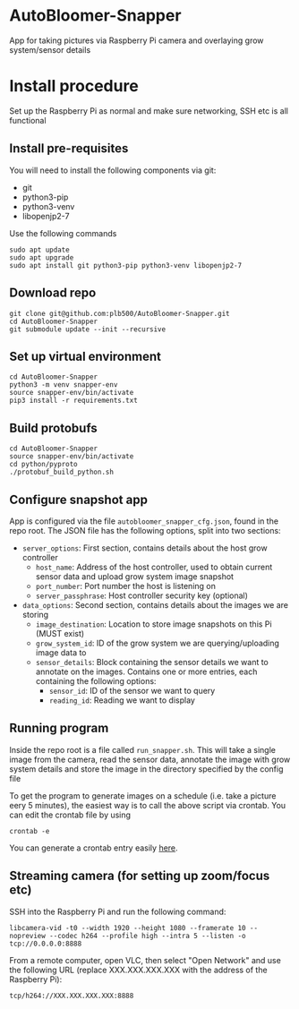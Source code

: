 # AutoBloomer-Snapper
App for taking pictures via Raspberry Pi camera and overlaying grow system/sensor details

# Install procedure
Set up the Raspberry Pi as normal and make sure networking, SSH etc is all functional

## Install pre-requisites

You will need to install the following components via git:
- git
- python3-pip
- python3-venv
- libopenjp2-7


Use the following commands
```
sudo apt update
sudo apt upgrade
sudo apt install git python3-pip python3-venv libopenjp2-7
```

## Download repo
```
git clone git@github.com:plb500/AutoBloomer-Snapper.git
cd AutoBloomer-Snapper
git submodule update --init --recursive
```

## Set up virtual environment
```
cd AutoBloomer-Snapper
python3 -m venv snapper-env
source snapper-env/bin/activate
pip3 install -r requirements.txt
```

## Build protobufs
```
cd AutoBloomer-Snapper
source snapper-env/bin/activate
cd python/pyproto
./protobuf_build_python.sh
```

## Configure snapshot app
App is configured via the file `autobloomer_snapper_cfg.json`, found in the repo root. The JSON file has the following options, split into two sections:
- `server_options`: First section, contains details about the host grow controller
  - `host_name`: Address of the host controller, used to obtain current sensor data and upload grow system image snapshot
  - `port_number`: Port number the host is listening on
  - `server_passphrase`: Host controller security key (optional)
- `data_options`: Second section, contains details about the images we are storing
  - `image_destination`: Location to store image snapshots on this Pi (MUST exist)
  - `grow_system_id`: ID of the grow system we are querying/uploading image data to
  - `sensor_details`: Block containing the sensor details we want to annotate on the images. Contains one or more entries, each containing the following options:
    - `sensor_id`: ID of the sensor we want to query
    - `reading_id`: Reading we want to display

## Running program
Inside the repo root is a file called `run_snapper.sh`. This will take a single image from the camera, read the sensor data, annotate the image with grow system details and store the image in the directory specified by the config file

To get the program to generate images on a schedule (i.e. take a picture eery 5 minutes), the easiest way is to call the above script via crontab. You can edit the crontab file by using
```
crontab -e
```
You can generate a crontab entry easily [here](https://crontab.guru/).

## Streaming camera (for setting up zoom/focus etc)
SSH into the Raspberry Pi and run the following command:
```
libcamera-vid -t0 --width 1920 --height 1080 --framerate 10 --nopreview --codec h264 --profile high --intra 5 --listen -o tcp://0.0.0.0:8888
```
From a remote computer, open VLC, then select "Open Network" and use the following URL (replace XXX.XXX.XXX.XXX with the address of the Raspberry Pi):
```
tcp/h264://XXX.XXX.XXX.XXX:8888
```
